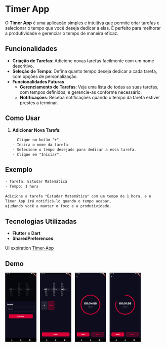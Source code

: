 # Timer App

O **Timer App** é uma aplicação simples e intuitiva que permite criar tarefas e selecionar o tempo que você deseja dedicar a elas. É perfeito para melhorar a produtividade e gerenciar o tempo de maneira eficaz.

## Funcionalidades

- **Criação de Tarefas**: Adicione novas tarefas facilmente com um nome descritivo.
- **Seleção de Tempo**: Defina quanto tempo deseja dedicar a cada tarefa, com opções de personalização.
- **Funcionalidades Futuras**
  - **Gerenciamento de Tarefas**: Veja uma lista de todas as suas tarefas, com tempos definidos, e gerencie-as conforme necessário.
  - **Notificações**: Receba notificações quando o tempo da tarefa estiver prestes a terminar.

## Como Usar

1. **Adicionar Nova Tarefa**:
   ```plaintext
   - Clique no botão "+".
   - Insira o nome da tarefa.
   - Selecione o tempo desejado para dedicar a essa tarefa.
   - Clique em "Iniciar".
   ```

## Exemplo

```plaintext
- Tarefa: Estudar Matemática
- Tempo: 1 hora

Adicione a tarefa "Estudar Matemática" com um tempo de 1 hora, e o Timer App irá notificá-lo quando o tempo acabar,
ajudando você a manter o foco e a produtividade.
```

## Tecnologias Utilizadas

- **Flutter** e **Dart**
- **SharedPreferences**

UI expiration [Timer-App](https://dribbble.com/shots/17553953-Timer-App)

## Demo

<ul style="display: flex; flex-direction:row; gap: 12px; padding: 0;">
  <img style="width: 20%;"  src="assets/images/01.png">
  <img style="width: 20%;"  src="assets/images/02.png">
  <img style="width: 20%;"  src="assets/images/03.png">
  <img style="width: 20%;"  src="assets/images/04.png">
</ul>
